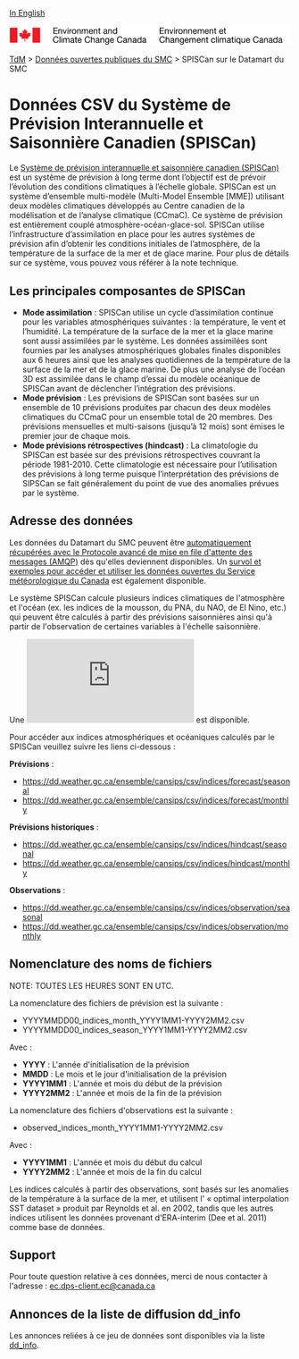 [In English](readme_cansips-datamartcsv_en.md)

![ECCC logo](../../img_eccc-logo.png)

[TdM](../../readme_fr.md) > [Données ouvertes publiques du SMC](../readme_fr.md) > SPISCan sur le Datamart du SMC

# Données CSV du Système de Prévision Interannuelle et Saisonnière Canadien (SPISCan)

Le [Système de prévision interannuelle et saisonnière canadien (SPISCan)](readme_cansips_fr.md) est un système de prévision à long terme dont l’objectif est de prévoir l’évolution des conditions climatiques à l’échelle globale. SPISCan est un système d’ensemble multi-modèle (Multi-Model Ensemble [MME]) utilisant deux modèles climatiques développés au Centre canadien de la modélisation et de l’analyse climatique (CCmaC). Ce système de prévision est entièrement couplé atmosphère-océan-glace-sol. SPISCan utilise l’infrastructure d’assimilation en place pour les autres systèmes de prévision afin d’obtenir les conditions initiales de l’atmosphère, de la température de la surface de la mer et de glace marine. Pour plus de détails sur ce système, vous pouvez vous référer à la note technique.

## Les principales composantes de SPISCan

* __Mode assimilation__ : SPISCan utilise un cycle d’assimilation continue pour les variables atmosphériques suivantes : la température, le vent et l’humidité. La température de la surface de la mer et la glace marine sont aussi assimilées par le système. Les données assimilées sont fournies par les analyses atmosphériques globales finales disponibles aux 6 heures ainsi que les analyses quotidiennes de la température de la surface de la mer et de la glace marine. De plus une analyse de l’océan 3D est assimilée dans le champ d’essai du modèle océanique de SPISCan avant de déclencher l’intégration des prévisions.
* __Mode prévision__ : Les prévisions de SPISCan sont basées sur un ensemble de 10 prévisions produites par chacun des deux modèles climatiques du CCmaC pour un ensemble total de 20 membres. Des prévisions mensuelles et multi-saisons (jusqu’à 12 mois) sont émises le premier jour de chaque mois.
* __Mode prévisions rétrospectives (hindcast)__ : La climatologie du SPISCan est basée sur des prévisions rétrospectives couvrant la période 1981-2010. Cette climatologie est nécessaire pour l’utilisation des prévisions à long terme puisque l’interprétation des prévisions de SIPSCan se fait généralement du point de vue des anomalies prévues par le système.

## Adresse des données 

Les données du Datamart du SMC peuvent être [automatiquement récupérées avec le Protocole avancé de mise en file d'attente des messages (AMQP)](../../msc-datamart/amqp_fr.md) dès qu'elles deviennent disponibles. Un [survol et exemples pour accéder et utiliser les données ouvertes du Service météorologique du Canada](../../usage/readme_fr.md) est également disponible.

Le système SPISCan calcule plusieurs indices climatiques de l'atmosphère et l'océan (ex. les indices de la mousson, du PNA, du NAO, de El Nino, etc.) qui peuvent être calculés à partir des prévisions saisonnières ainsi qu'à partir de l'observation de certaines variables à l'échelle saisonnière. 

Une ![description plus détaillée des indices](http://collaboration.cmc.ec.gc.ca/cmc/cmos/public_doc/msc-data/nwp_cansips/indices_SPISCAN_f.pdf) est disponible.

Pour accéder aux indices atmosphériques et océaniques calculés par le SPISCan veuillez suivre les liens ci-dessous :

__Prévisions__ :

* https://dd.weather.gc.ca/ensemble/cansips/csv/indices/forecast/seasonal
* https://dd.weather.gc.ca/ensemble/cansips/csv/indices/forecast/monthly

__Prévisions historiques__ : 

* https://dd.weather.gc.ca/ensemble/cansips/csv/indices/hindcast/seasonal
* https://dd.weather.gc.ca/ensemble/cansips/csv/indices/hindcast/monthly

__Observations__ : 

* https://dd.weather.gc.ca/ensemble/cansips/csv/indices/observation/seasonal
* https://dd.weather.gc.ca/ensemble/cansips/csv/indices/observation/monthly

## Nomenclature des noms de fichiers 

NOTE: TOUTES LES HEURES SONT EN UTC.

La nomenclature des fichiers de prévision est la suivante :

* YYYYMMDD00_indices_month_YYYY1MM1-YYYY2MM2.csv
* YYYYMMDD00_indices_season_YYYY1MM1-YYYY2MM2.csv

Avec :
* __YYYY__ : L'année d'initialisation de la prévision
* __MMDD__ : Le mois et le jour d'initialisation de la prévision
* __YYYY1MM1__ : L'année et mois du début de la prévision
* __YYYY2MM2__ : L'année et mois de la fin de la prévision

La nomenclature des fichiers d'observations est la suivante :

* observed_indices_month_YYYY1MM1-YYYY2MM2.csv

Avec :
* __YYYY1MM1__ : L'année et mois du début du calcul
* __YYYY2MM2__ : L'année et mois de la fin du calcul

Les indices calculés à partir des observations, sont basés sur les anomalies de la température à la surface de la mer, et utilisent l' « optimal interpolation SST dataset » produit par Reynolds et al. en 2002, tandis que les autres indices utilisent les données provenant d'ERA-interim (Dee et al. 2011) comme base de données.

## Support

Pour toute question relative à ces données, merci de nous contacter à l'adresse : ec.dps-client.ec@canada.ca

## Annonces de la liste de diffusion dd_info 

Les annonces reliées à ce jeu de données sont disponibles via la liste [dd_info](https://lists.ec.gc.ca/cgi-bin/mailman/listinfo/dd_info).


